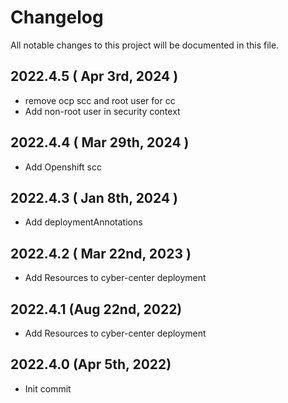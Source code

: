 # Changelog

All notable changes to this project will be documented in this file.

## 2022.4.5 ( Apr 3rd, 2024 )
* remove ocp scc and root user for cc
* Add non-root user in security context
## 2022.4.4 ( Mar 29th, 2024 )
* Add Openshift scc
## 2022.4.3 ( Jan 8th, 2024 )
* Add deploymentAnnotations
## 2022.4.2 ( Mar 22nd, 2023 )
* Add Resources to cyber-center deployment
## 2022.4.1 (Aug 22nd, 2022)
* Add Resources to cyber-center deployment
## 2022.4.0 (Apr 5th, 2022)
* Init commit
